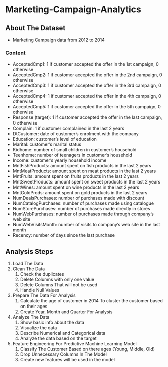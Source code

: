 # Marketing-Campaign-Analytics

## About The Dataset
- Marketing Campaign data from 2012 to 2014

### Content 
- AcceptedCmp1: 1 if customer accepted the offer in the 1st campaign, 0 otherwise
- AcceptedCmp2: 1 if customer accepted the offer in the 2nd campaign, 0 otherwise
- AcceptedCmp3: 1 if customer accepted the offer in the 3rd campaign, 0 otherwise
- AcceptedCmp4: 1 if customer accepted the offer in the 4th campaign, 0 otherwise
- AcceptedCmp5: 1 if customer accepted the offer in the 5th campaign, 0 otherwise
- Response (target): 1 if customer accepted the offer in the last campaign, 0 otherwise
- Complain: 1 if customer complained in the last 2 years
- DtCustomer: date of customer’s enrolment with the company
- Education: customer’s level of education
- Marital: customer’s marital status
- Kidhome: number of small children in customer’s household
- Teenhome: number of teenagers in customer’s household
- Income: customer’s yearly household income
- MntFishProducts: amount spent on fish products in the last 2 years
- MntMeatProducts: amount spent on meat products in the last 2 years
- MntFruits: amount spent on fruits products in the last 2 years
- MntSweetProducts: amount spent on sweet products in the last 2 years
- MntWines: amount spent on wine products in the last 2 years
- MntGoldProds: amount spent on gold products in the last 2 years
- NumDealsPurchases: number of purchases made with discount
- NumCatalogPurchases: number of purchases made using catalogue
- NumStorePurchases: number of purchases made directly in stores
- NumWebPurchases: number of purchases made through company’s web site
- NumWebVisitsMonth: number of visits to company’s web site in the last month
- Recency: number of days since the last purchase

## Analysis Steps
1. Load The Data
2. Clean The Data 
    1. Check the duplicates
    2. Delete Columns with only one value
    3. Delete Columns That will not be used
    4. Handle Null Values
3. Prepare The Data For Analysis
    1. Calculate the age of customer in 2014 To cluster the customer based on their ages
    2. Create Year, Month and Quarter For Analysis
4. Analyze The Data
    1. Show basic info about the data
    2. Visualize the data 
    3. Describe Numerical and Categorical data
    4. Analyze the data based on the target
5. Feature Engineering For Predictive Machine Learning Model
    1. Classify The Customer Based on there ages (Young, Middle, Old)
    2. Drop Unnecessary Columns In The Model
    3. Create new features will be used in the model        
